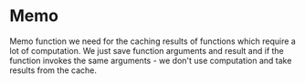 # Memo

Memo function we need for the caching results of functions which require a lot of computation.
We just save function arguments and result and if the function invokes the same arguments -
we don't use computation and take results from the cache.
